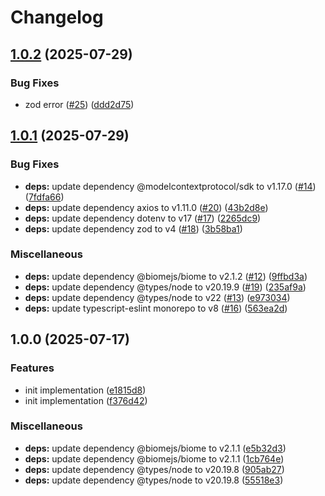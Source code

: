 # Changelog

## [1.0.2](https://github.com/bucketeer-io/bucketeer-mcp/compare/v1.0.1...v1.0.2) (2025-07-29)


### Bug Fixes

* zod error ([#25](https://github.com/bucketeer-io/bucketeer-mcp/issues/25)) ([ddd2d75](https://github.com/bucketeer-io/bucketeer-mcp/commit/ddd2d75f9e0a866e8186a7f319e5d52b8fb5808f))

## [1.0.1](https://github.com/bucketeer-io/bucketeer-mcp/compare/v1.0.0...v1.0.1) (2025-07-29)


### Bug Fixes

* **deps:** update dependency @modelcontextprotocol/sdk to v1.17.0 ([#14](https://github.com/bucketeer-io/bucketeer-mcp/issues/14)) ([7fdfa66](https://github.com/bucketeer-io/bucketeer-mcp/commit/7fdfa663e997c72d3ea5a52507d3f93088d7bd06))
* **deps:** update dependency axios to v1.11.0 ([#20](https://github.com/bucketeer-io/bucketeer-mcp/issues/20)) ([43b2d8e](https://github.com/bucketeer-io/bucketeer-mcp/commit/43b2d8e1522245daee9996a4e296eb41a7b48f25))
* **deps:** update dependency dotenv to v17 ([#17](https://github.com/bucketeer-io/bucketeer-mcp/issues/17)) ([2265dc9](https://github.com/bucketeer-io/bucketeer-mcp/commit/2265dc9abe8d1cb50fc4d40a6cac9da6426b10b3))
* **deps:** update dependency zod to v4 ([#18](https://github.com/bucketeer-io/bucketeer-mcp/issues/18)) ([3b58ba1](https://github.com/bucketeer-io/bucketeer-mcp/commit/3b58ba12454e32caadb50f2560cbdd7844b80e6c))


### Miscellaneous

* **deps:** update dependency @biomejs/biome to v2.1.2 ([#12](https://github.com/bucketeer-io/bucketeer-mcp/issues/12)) ([9ffbd3a](https://github.com/bucketeer-io/bucketeer-mcp/commit/9ffbd3a10355582280b657658b48260eb906f997))
* **deps:** update dependency @types/node to v20.19.9 ([#19](https://github.com/bucketeer-io/bucketeer-mcp/issues/19)) ([235af9a](https://github.com/bucketeer-io/bucketeer-mcp/commit/235af9a0968342eebce5b5395aae37359b7c44b4))
* **deps:** update dependency @types/node to v22 ([#13](https://github.com/bucketeer-io/bucketeer-mcp/issues/13)) ([e973034](https://github.com/bucketeer-io/bucketeer-mcp/commit/e973034a672ec19af0a7e806db272b3ef8bc2164))
* **deps:** update typescript-eslint monorepo to v8 ([#16](https://github.com/bucketeer-io/bucketeer-mcp/issues/16)) ([563ea2d](https://github.com/bucketeer-io/bucketeer-mcp/commit/563ea2d12c62aec8c854b622237829770bc89caa))

## 1.0.0 (2025-07-17)


### Features

* init implementation ([e1815d8](https://github.com/bucketeer-io/bucketeer-mcp/commit/e1815d8b7fdd8df949584fc35bbb1bd83d479de3))
* init implementation ([f376d42](https://github.com/bucketeer-io/bucketeer-mcp/commit/f376d42875145c82a9598a342e87e155a6d24108))


### Miscellaneous

* **deps:** update dependency @biomejs/biome to v2.1.1 ([e5b32d3](https://github.com/bucketeer-io/bucketeer-mcp/commit/e5b32d39767ac0e2beb40f167f3e015676593a69))
* **deps:** update dependency @biomejs/biome to v2.1.1 ([1cb764e](https://github.com/bucketeer-io/bucketeer-mcp/commit/1cb764eb98de057e273e69ad1b207f7a958722cb))
* **deps:** update dependency @types/node to v20.19.8 ([905ab27](https://github.com/bucketeer-io/bucketeer-mcp/commit/905ab270345dabea53771baff2905dcf1fc84b59))
* **deps:** update dependency @types/node to v20.19.8 ([55518e3](https://github.com/bucketeer-io/bucketeer-mcp/commit/55518e3efc94a1eb0de2dbd3fb1bb724266952a8))

